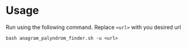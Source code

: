 # Usage

Run using the following command. Replace `<url>` with you desired url

`bash anagram_palyndrom_finder.sh -u <url>`
